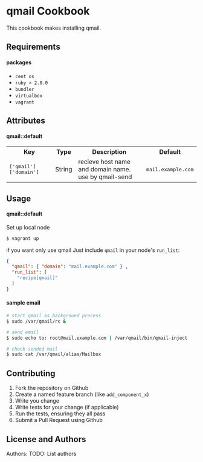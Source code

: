 qmail Cookbook
==============

This cookbook makes installing qmail.

Requirements
------------

#### packages
- `cent os`
- `ruby > 2.0.0`
- `bundler`
- `virtualbox`
- `vagrant`

Attributes
----------

#### qmail::default
<table>
  <tr>
    <th>Key</th>
    <th>Type</th>
    <th>Description</th>
    <th>Default</th>
  </tr>
  <tr>
    <td><tt>['qmail']['domain']</tt></td>
    <td>String</td>
    <td>recieve host name and domain name. <br>use by qmail-send</td>
    <td><tt>mail.example.com</tt></td>
  </tr>
</table>

Usage
-----
#### qmail::default

Set up local node

```bash
$ vagrant up
```

if you want only use qmail Just include `qmail` in your node's `run_list`:

```json
{
  "qmail": { "domain": "mail.example.com" } ,
  "run_list": [
    "recipe[qmail]"
  ]
}
```

#### sample email

```bash
# start qmail as background process
$ sudo /var/qmail/rc &

# send email
$ sudo echo to: root@mail.example.com | /var/qmail/bin/qmail-inject

# check sended mail
$ sudo cat /var/qmail/alias/Mailbox
```

Contributing
------------

1. Fork the repository on Github
2. Create a named feature branch (like `add_component_x`)
3. Write you change
4. Write tests for your change (if applicable)
5. Run the tests, ensuring they all pass
6. Submit a Pull Request using Github

License and Authors
-------------------
Authors: TODO: List authors
